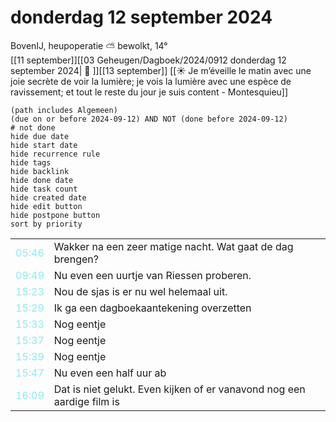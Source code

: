 # donderdag 12 september 2024

BovenIJ, heupoperatie ⛅ bewolkt, 14°<br>[[11 september]][[03 Geheugen/Dagboek/2024/0912 donderdag 12 september 2024| 📓 ]][[13 september]]
[[☀️ Je m’éveille le matin avec une joie secrète de voir la lumière; je vois la lumière avec une espèce de ravissement; et tout le reste du jour je suis content - Montesquieu]]
```tasks
(path includes Algemeen)
(due on or before 2024-09-12) AND NOT (done before 2024-09-12)
# not done
hide due date
hide start date
hide recurrence rule
hide tags
hide backlink
hide done date
hide task count
hide created date
hide edit button
hide postpone button 
sort by priority 
```

|     |   |
| --- | ---  |
| <font color=#8be9f4>05:46 |  Wakker na een zeer matige nacht. Wat gaat de dag brengen? |
| <font color=#8be9f4>09:49 |  Nu even een uurtje van Riessen proberen. |
| <font color=#8be9f4>15:23 |  Nou de sjas is er nu wel helemaal uit. |
| <font color=#8be9f4>15:29 |  Ik ga een dagboekaantekening overzetten  |
| <font color=#8be9f4>15:33 |  Nog eentje  |
| <font color=#8be9f4>15:37 |  Nog eentje |
| <font color=#8be9f4>15:39 |  Nog eentje  |
| <font color=#8be9f4>15:47 |  Nu even een half uur ab |
| <font color=#8be9f4>16:09 |  Dat is niet gelukt. Even kijken of er vanavond nog een aardige film is |
